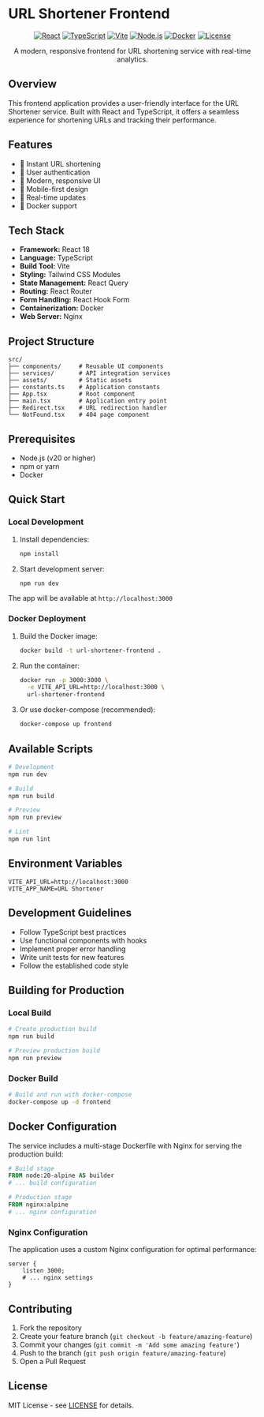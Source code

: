 # URL Shortener Frontend

<div align="center">

[![React](https://img.shields.io/badge/React-18.2.0-blue.svg)](https://reactjs.org/)
[![TypeScript](https://img.shields.io/badge/TypeScript-5.0-blue.svg)](https://www.typescriptlang.org/)
[![Vite](https://img.shields.io/badge/Vite-5.0.0-purple.svg)](https://vitejs.dev/)
[![Node.js](https://img.shields.io/badge/Node.js-20.0.0-green.svg)](https://nodejs.org/)
[![Docker](https://img.shields.io/badge/Docker-24.0.0-blue.svg)](https://www.docker.com/)
[![License](https://img.shields.io/badge/License-MIT-green.svg)](LICENSE)

A modern, responsive frontend for URL shortening service with real-time analytics.

</div>

## Overview

This frontend application provides a user-friendly interface for the URL Shortener service. Built with React and TypeScript, it offers a seamless experience for shortening URLs and tracking their performance.

## Features

- 🔗 Instant URL shortening
- 👤 User authentication
- 🎨 Modern, responsive UI
- 📱 Mobile-first design
- 🔄 Real-time updates
- 🐳 Docker support

## Tech Stack

- **Framework:** React 18
- **Language:** TypeScript
- **Build Tool:** Vite
- **Styling:** Tailwind CSS Modules
- **State Management:** React Query
- **Routing:** React Router
- **Form Handling:** React Hook Form
- **Containerization:** Docker
- **Web Server:** Nginx

## Project Structure

```
src/
├── components/     # Reusable UI components
├── services/       # API integration services
├── assets/         # Static assets
├── constants.ts    # Application constants
├── App.tsx         # Root component
├── main.tsx        # Application entry point
├── Redirect.tsx    # URL redirection handler
└── NotFound.tsx    # 404 page component
```

## Prerequisites

- Node.js (v20 or higher)
- npm or yarn
- Docker

## Quick Start

### Local Development

1. Install dependencies:

   ```bash
   npm install
   ```

2. Start development server:
   ```bash
   npm run dev
   ```

The app will be available at `http://localhost:3000`

### Docker Deployment

1. Build the Docker image:

   ```bash
   docker build -t url-shortener-frontend .
   ```

2. Run the container:

   ```bash
   docker run -p 3000:3000 \
     -e VITE_API_URL=http://localhost:3000 \
     url-shortener-frontend
   ```

3. Or use docker-compose (recommended):
   ```bash
   docker-compose up frontend
   ```

## Available Scripts

```bash
# Development
npm run dev

# Build
npm run build

# Preview
npm run preview

# Lint
npm run lint
```

## Environment Variables

```env
VITE_API_URL=http://localhost:3000
VITE_APP_NAME=URL Shortener
```

## Development Guidelines

- Follow TypeScript best practices
- Use functional components with hooks
- Implement proper error handling
- Write unit tests for new features
- Follow the established code style

## Building for Production

### Local Build

```bash
# Create production build
npm run build

# Preview production build
npm run preview
```

### Docker Build

```bash
# Build and run with docker-compose
docker-compose up -d frontend
```

## Docker Configuration

The service includes a multi-stage Dockerfile with Nginx for serving the production build:

```dockerfile
# Build stage
FROM node:20-alpine AS builder
# ... build configuration

# Production stage
FROM nginx:alpine
# ... nginx configuration
```

### Nginx Configuration

The application uses a custom Nginx configuration for optimal performance:

```nginx
server {
    listen 3000;
    # ... nginx settings
}
```

## Contributing

1. Fork the repository
2. Create your feature branch (`git checkout -b feature/amazing-feature`)
3. Commit your changes (`git commit -m 'Add some amazing feature'`)
4. Push to the branch (`git push origin feature/amazing-feature`)
5. Open a Pull Request

## License

MIT License - see [LICENSE](LICENSE) for details.
